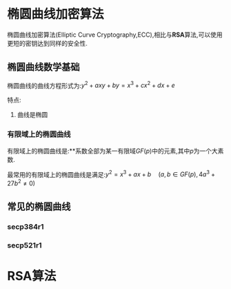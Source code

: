 # 椭圆曲线加密算法
椭圆曲线加密算法(Elliptic Curve Cryptography,ECC),相比与**RSA**算法,可以使用更短的密钥达到同样的安全性.

## 椭圆曲线数学基础
椭圆曲线的曲线方程形式为:$y^2+axy+by=x^3+cx^2+dx+e$

特点:
1. 曲线是椭圆

### 有限域上的椭圆曲线
有限域上的椭圆曲线是:**系数全部为某一有限域$GF(p)$中的元素,其中$p$为一个大素数.

最常用的有限域上的椭圆曲线是满足:$y^2=x^3+ax+b \quad (a,b \in GF(p),4a^3+27b^2 \neq 0)$

## 常见的椭圆曲线
### secp384r1
### secp521r1

# RSA算法